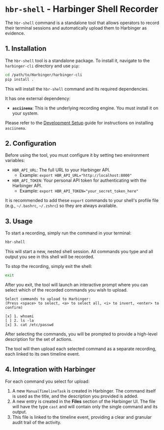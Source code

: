 # `hbr-shell` - Harbinger Shell Recorder

The `hbr-shell` command is a standalone tool that allows operators to record their terminal sessions and automatically upload them to Harbinger as evidence.

## 1. Installation

The `hbr-shell` tool is a standalone package. To install it, navigate to the `harbinger-cli` directory and use `pip`:

```bash
cd /path/to/Harbinger/harbinger-cli
pip install .
```

This will install the `hbr-shell` command and its required dependencies.

It has one external dependency:

*   **`asciinema`**: This is the underlying recording engine. You must install it on your system.

Please refer to the [Development Setup](./development_setup.md) guide for instructions on installing `asciinema`.

## 2. Configuration

Before using the tool, you must configure it by setting two environment variables:

*   `HBR_API_URL`: The full URL to your Harbinger API.
    *   Example: `export HBR_API_URL="http://localhost:8000"`
*   `HBR_API_TOKEN`: Your personal API token for authenticating with the Harbinger API.
    *   Example: `export HBR_API_TOKEN="your_secret_token_here"`

It is recommended to add these `export` commands to your shell's profile file (e.g., `~/.bashrc`, `~/.zshrc`) so they are always available.

## 3. Usage

To start a recording, simply run the command in your terminal:

```bash
hbr-shell
```

This will start a new, nested shell session. All commands you type and all output you see in this shell will be recorded.

To stop the recording, simply exit the shell:

```bash
exit
```

After you exit, the tool will launch an interactive prompt where you can select which of the recorded commands you wish to upload.

```
Select commands to upload to Harbinger:
(Press <space> to select, <a> to select all, <i> to invert, <enter> to confirm)

[x] 1. whoami
[ ] 2. ls -la
[x] 3. cat /etc/passwd
```

After selecting the commands, you will be prompted to provide a high-level description for the set of actions.

The tool will then upload each selected command as a separate recording, each linked to its own timeline event.

## 4. Integration with Harbinger

For each command you select for upload:

1.  A new `ManualTimelineTask` is created in Harbinger. The command itself is used as the title, and the description you provided is added.
2.  A new entry is created in the **Files** section of the Harbinger UI. The file will have the type `cast` and will contain only the single command and its output.
3.  This file is linked to the timeline event, providing a clear and granular audit trail of the activity.
